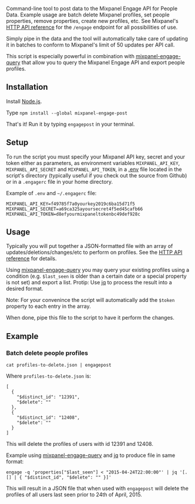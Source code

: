 Command-line tool to post data to the Mixpanel Engage API for People Data. Example usage are batch delete Mixpanel profiles, set people properties, remove properties, create new profiles, etc. See Mixpanel's [HTTP API reference](https://mixpanel.com/help/reference/http#people-analytics-updates) for the `/engage` endpoint for all possibilities of use.

Simply pipe in the data and the tool will automatically take care of updating it in batches to conform to Mixpanel's limit of 50 updates per API call.

This script is especially powerful in combination with [mixpanel-engage-query](https://github.com/stpe/mixpanel-engage-query) that allow you to query the Mixpanel Engage API and export people profiles.

## Installation

Install [Node.js](http://nodejs.org/).

Type `npm install --global mixpanel-engage-post`

That's it! Run it by typing `engagepost` in your terminal.

## Setup

To run the script you must specify your Mixpanel API key, secret and your token either as parameters, as environment variables `MIXPANEL_API_KEY`, `MIXPANEL_API_SECRET` and `MIXPANEL_API_TOKEN`, in a [.env](https://github.com/motdotla/dotenv) file located in the script's directory (typically useful if you check out the source from Github) or in a `.engagerc` file in your home directory.

Example of `.env` and `~/.engagerc` file:
```
MIXPANEL_API_KEY=f49785f7a0yourkey2019c6ba15d71f5
MIXPANEL_API_SECRET=a69ca325ayoursecret4f5ed45cafb66
MIXPANEL_API_TOKEN=d8efyourmixpaneltokenbc49def928c
```

## Usage

Typically you will put together a JSON-formatted file with an array of updates/deletions/changes/etc to perform on profiles. See the [HTTP API reference](https://mixpanel.com/help/reference/http#people-analytics-updates) for details.

Using [mixpanel-engage-query](https://github.com/stpe/mixpanel-engage-query) you may query your existing profiles using a condition (e.g. `$last_seen` is older than a certain date or a special property is not set) and export a list. Protip: Use [jq](http://stedolan.github.io/jq) to process the result into a desired format.

Note: For your convenince the script will automatically add the `$token` property to each entry in the array.

When done, pipe this file to the script to have it perform the changes.

## Example

### Batch delete people profiles

`cat profiles-to-delete.json | engagepost`

Where `profiles-to-delete.json` is:
```
[
  {
    "$distinct_id": "12391",
    "$delete": ""
  },
  {
    "$distinct_id": "12408",
    "$delete": ""
  }
]
```

This will delete the profiles of users with id 12391 and 12408.

Example using [mixpanel-engage-query](https://github.com/stpe/mixpanel-engage-query) and [jq](http://stedolan.github.io/jq) to produce file in same format:

`engage -q 'properties["$last_seen"] < "2015-04-24T22:00:00"' | jq '[.[] | { "$distinct_id", "$delete": "" }]'`

This will result in a JSON file that when used with `engagepost` will delete the profiles of all users last seen prior to 24th of April, 2015.
